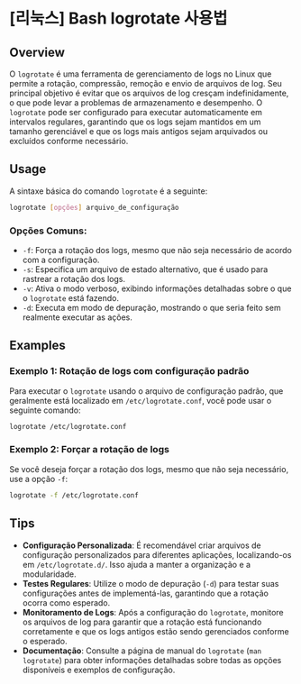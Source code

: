 # [리눅스] Bash logrotate 사용법

## Overview
O `logrotate` é uma ferramenta de gerenciamento de logs no Linux que permite a rotação, compressão, remoção e envio de arquivos de log. Seu principal objetivo é evitar que os arquivos de log cresçam indefinidamente, o que pode levar a problemas de armazenamento e desempenho. O `logrotate` pode ser configurado para executar automaticamente em intervalos regulares, garantindo que os logs sejam mantidos em um tamanho gerenciável e que os logs mais antigos sejam arquivados ou excluídos conforme necessário.

## Usage
A sintaxe básica do comando `logrotate` é a seguinte:

```bash
logrotate [opções] arquivo_de_configuração
```

### Opções Comuns:
- `-f`: Força a rotação dos logs, mesmo que não seja necessário de acordo com a configuração.
- `-s`: Especifica um arquivo de estado alternativo, que é usado para rastrear a rotação dos logs.
- `-v`: Ativa o modo verboso, exibindo informações detalhadas sobre o que o `logrotate` está fazendo.
- `-d`: Executa em modo de depuração, mostrando o que seria feito sem realmente executar as ações.

## Examples
### Exemplo 1: Rotação de logs com configuração padrão
Para executar o `logrotate` usando o arquivo de configuração padrão, que geralmente está localizado em `/etc/logrotate.conf`, você pode usar o seguinte comando:

```bash
logrotate /etc/logrotate.conf
```

### Exemplo 2: Forçar a rotação de logs
Se você deseja forçar a rotação dos logs, mesmo que não seja necessário, use a opção `-f`:

```bash
logrotate -f /etc/logrotate.conf
```

## Tips
- **Configuração Personalizada**: É recomendável criar arquivos de configuração personalizados para diferentes aplicações, localizando-os em `/etc/logrotate.d/`. Isso ajuda a manter a organização e a modularidade.
- **Testes Regulares**: Utilize o modo de depuração (`-d`) para testar suas configurações antes de implementá-las, garantindo que a rotação ocorra como esperado.
- **Monitoramento de Logs**: Após a configuração do `logrotate`, monitore os arquivos de log para garantir que a rotação está funcionando corretamente e que os logs antigos estão sendo gerenciados conforme o esperado.
- **Documentação**: Consulte a página de manual do `logrotate` (`man logrotate`) para obter informações detalhadas sobre todas as opções disponíveis e exemplos de configuração.